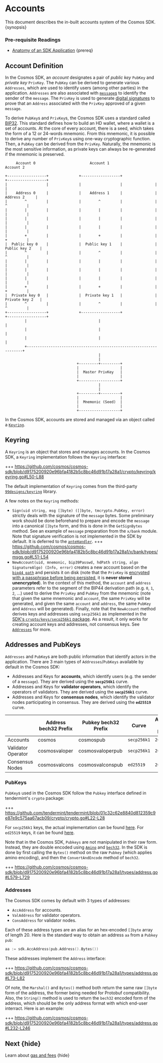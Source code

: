 <!--
order: 3
-->

# Accounts

This document describes the in-built accounts system of the Cosmos SDK. {synopsis}

### Pre-requisite Readings

- [Anatomy of an SDK Application](./app-anatomy.md) {prereq}

## Account Definition

In the Cosmos SDK, an _account_ designates a pair of _public key_ `PubKey` and _private key_ `PrivKey`. The `PubKey` can be derived to generate various `Addresses`, which are used to identify users (among other parties) in the application. `Addresses` are also associated with [`message`s](../building-modules/messages-and-queries.md#messages) to identify the sender of the `message`. The `PrivKey` is used to generate [digital signatures](#signatures) to prove that an `Address` associated with the `PrivKey` approved of a given `message`.

To derive `PubKey`s and `PrivKey`s, the Cosmos SDK uses a standard called [BIP32](https://github.com/bitcoin/bips/blob/master/bip-0032.mediawiki). This standard defines how to build an HD wallet, where a wallet is a set of accounts. At the core of every account, there is a seed, which takes the form of a 12 or 24-words mnemonic. From this mnemonic, it is possible to derive any number of `PrivKey`s using one-way cryptographic function. Then, a `PubKey` can be derived from the `PrivKey`. Naturally, the mnemonic is the most sensitive information, as private keys can always be re-generated if the mnemonic is preserved.

```
     Account 0                         Account 1                         Account 2

+------------------+              +------------------+               +------------------+
|                  |              |                  |               |                  |
|    Address 0     |              |    Address 1     |               |    Address 2     |
|        ^         |              |        ^         |               |        ^         |
|        |         |              |        |         |               |        |         |
|        |         |              |        |         |               |        |         |
|        |         |              |        |         |               |        |         |
|        +         |              |        +         |               |        +         |
|  Public key 0    |              |  Public key 1    |               |  Public key 2    |
|        ^         |              |        ^         |               |        ^         |
|        |         |              |        |         |               |        |         |
|        |         |              |        |         |               |        |         |
|        |         |              |        |         |               |        |         |
|        +         |              |        +         |               |        +         |
|  Private key 0   |              |  Private key 1   |               |  Private key 2   |
|        ^         |              |        ^         |               |        ^         |
+------------------+              +------------------+               +------------------+
         |                                 |                                  |
         |                                 |                                  |
         |                                 |                                  |
         +--------------------------------------------------------------------+
                                           |
                                           |
                                 +---------+---------+
                                 |                   |
                                 |  Master PrivKey   |
                                 |                   |
                                 +-------------------+
                                           |
                                           |
                                 +---------+---------+
                                 |                   |
                                 |  Mnemonic (Seed)  |
                                 |                   |
                                 +-------------------+
```

In the Cosmos SDK, accounts are stored and managed via an object called a [`Keyring`](#keyring).

## Keyring

A `Keyring` is an object that stores and manages accounts. In the Cosmos SDK, a `Keyring` implementation follows the `Keyring` interface:

+++ https://github.com/cosmos/cosmos-sdk/blob/d9175200920e96bfa4182b5c8bc46d91b17a28a1/crypto/keyring/keyring.go#L50-L88

The default implementation of `Keyring` comes from the third-party [`99designs/keyring`](https://github.com/99designs/keyring) library.

A few notes on the `Keyring` methods:

- `Sign(uid string, msg []byte) ([]byte, tmcrypto.PubKey, error)` strictly deals with the signature of the `message` bytes. Some preliminary work should be done beforehand to prepare and encode the `message` into a canonical `[]byte` form, and this is done in the `GetSignBytes` method. See an example of `message` preparation from the `x/bank` module. Note that signature verification is not implemented in the SDK by default. It is deferred to the [`anteHandler`](#antehandler).
  +++ https://github.com/cosmos/cosmos-sdk/blob/d9175200920e96bfa4182b5c8bc46d91b17a28a1/x/bank/types/msgs.go#L51-L54
- `NewAccount(uid, mnemonic, bip39Passwd, hdPath string, algo SignatureAlgo) (Info, error)` creates a new account based on the [`bip44 path`](https://github.com/bitcoin/bips/blob/master/bip-0044.mediawiki) and persists it on disk (note that the `PrivKey` is [encrypted with a passphrase before being persisted](https://github.com/cosmos/cosmos-sdk/blob/d9175200920e96bfa4182b5c8bc46d91b17a28a1/crypto/keys/mintkey/mintkey.go), it is **never stored unencrypted**). In the context of this method, the `account` and `address` parameters refer to the segment of the BIP44 derivation path (e.g. `0`, `1`, `2`, ...) used to derive the `PrivKey` and `PubKey` from the mnemonic (note that given the same mnemonic and `account`, the same `PrivKey` will be generated, and given the same `account` and `address`, the same `PubKey` and `Address` will be generated). Finally, note that the `NewAccount` method derives keys and addresses using `secp256k1` as implemented in the [SDK's `crypto/keys/secp256k1` package](https://github.com/cosmos/cosmos-sdk/blob/d9175200920e96bfa4182b5c8bc46d91b17a28a1/crypto/keys/secp256k1/secp256k1.go). As a result, it only works for creating account keys and addresses, not consensus keys. See [`Addresses`](#addresses) for more.

## Addresses and PubKeys

`Addresses` and `PubKey`s are both public information that identify actors in the application. There are 3 main types of `Addresses`/`PubKeys` available by default in the Cosmos SDK:

- Addresses and Keys for **accounts**, which identify users (e.g. the sender of a `message`). They are derived using the **`secp256k1`** curve.
- Addresses and Keys for **validator operators**, which identify the operators of validators. They are derived using the **`secp256k1`** curve.
- Addresses and Keys for **consensus nodes**, which identify the validator nodes participating in consensus. They are derived using the **`ed25519`** curve.

|                    | Address bech32 Prefix | Pubkey bech32 Prefix | Curve       | Address byte length | Pubkey byte length |
| ------------------ | --------------------- | -------------------- | ----------- | ------------------- | ------------------ |
| Accounts           | cosmos                | cosmospub            | `secp256k1` | `20`                | `33`               |
| Validator Operator | cosmosvaloper         | cosmosvaloperpub     | `secp256k1` | `20`                | `33`               |
| Consensus Nodes    | cosmosvalcons         | cosmosvalconspub     | `ed25519`   | `20`                | `32`               |

### PubKeys

`PubKey`s used in the Cosmos SDK follow the `Pubkey` interface defined in tendermint's `crypto` package:

+++ https://github.com/tendermint/tendermint/blob/01c32c62e8840d812359c9e87e9c575aa67acb09/crypto/crypto.go#L22-L28

For `secp256k1` keys, the actual implementation can be found [here](https://github.com/cosmos/cosmos-sdk/blob/d9175200920e96bfa4182b5c8bc46d91b17a28a1/crypto/keys/secp256k1/secp256k1.go). For `ed25519` keys, it can be found [here](https://github.com/tendermint/tendermint/blob/01c32c62e8840d812359c9e87e9c575aa67acb09/crypto/ed25519/ed25519.go).

Note that in the Cosmos SDK, `Pubkeys` are not manipulated in their raw form. Instead, they are double encoded using [`Amino`](../core/encoding.md#amino) and [`bech32`](https://en.bitcoin.it/wiki/Bech32). In the SDK is done by first calling the `Bytes()` method on the raw `Pubkey` (which applies amino encoding), and then the `ConvertAndEncode` method of `bech32`.

+++ https://github.com/cosmos/cosmos-sdk/blob/d9175200920e96bfa4182b5c8bc46d91b17a28a1/types/address.go#L579-L729

### Addresses

The Cosmos SDK comes by default with 3 types of addresses:

- `AccAddress` for accounts.
- `ValAddress` for validator operators.
- `ConsAddress` for validator nodes.

Each of these address types are an alias for an hex-encoded `[]byte` array of length 20. Here is the standard way to obtain an address `aa` from a `Pubkey pub`:

```go
aa := sdk.AccAddress(pub.Address().Bytes())
```

These addresses implement the `Address` interface:

+++ https://github.com/cosmos/cosmos-sdk/blob/d9175200920e96bfa4182b5c8bc46d91b17a28a1/types/address.go#L73-L82

Of note, the `Marshal()` and `Bytes()` method both return the same raw `[]byte` form of the address, the former being needed for Protobuf compatibility. Also, the `String()` method is used to return the `bech32` encoded form of the address, which should be the only address format with which end-user interract. Here is an example:

+++ https://github.com/cosmos/cosmos-sdk/blob/d9175200920e96bfa4182b5c8bc46d91b17a28a1/types/address.go#L232-L246

## Next {hide}

Learn about [gas and fees](./gas-fees.md) {hide}
